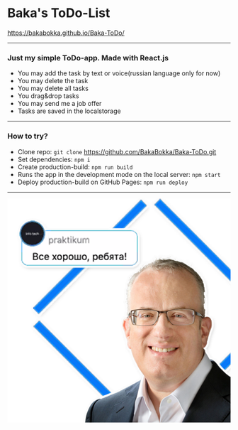# Baka's ToDo-List

 https://bakabokka.github.io/Baka-ToDo/


****

### Just my simple ToDo-app. Made with React.js

* You may add the task by text or voice(russian language only for now)
* You may delete the task
* You may delete all tasks
* You drag&drop tasks
* You may send me a job offer
* Tasks are saved in the localstorage

****


### How to try?
* Clone repo: `git clone`  https://github.com/BakaBokka/Baka-ToDo.git
* Set dependencies: `npm i`
* Create production-build: `npm run build`
* Runs the app in the development mode on the local server: `npm start`
* Deploy production-build on GitHub Pages: `npm run deploy`

****

![Everything’s Gonna Be Alright](./src/images/eich.png)
